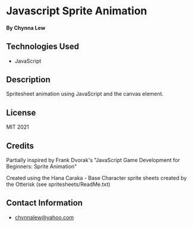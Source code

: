 # Javascript Sprite Animation

#### By Chynna Lew

## Technologies Used

* JavaScript

## Description

Spritesheet animation using JavaScript and the canvas element. 


## License

MIT 2021

## Credits

Partially inspired by Frank Dvorak's "JavaScript Game Development for Beginners: Sprite Animation"

Created using the Hana Caraka - Base Character sprite sheets created by the Otterisk (see spritesheets/ReadMe.txt)

## Contact Information

* <chynnalew@yahoo.com>